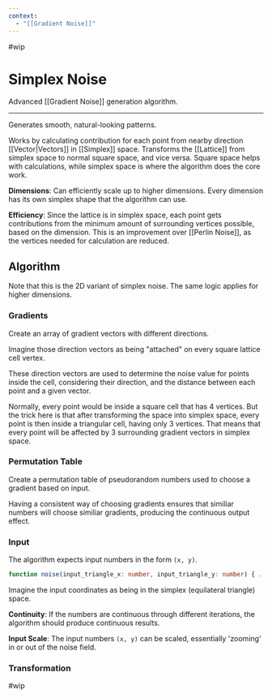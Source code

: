 ```yaml
---
context:
  - "[[Gradient Noise]]"
---
```


#wip

# Simplex Noise

Advanced [[Gradient Noise]] generation algorithm.

---

Generates smooth, natural-looking patterns.

Works by calculating contribution for each point from nearby direction [[Vector|Vectors]] in [[Simplex]] space. Transforms the [[Lattice]] from simplex space to normal square space, and vice versa. Square space helps with calculations, while simplex space is where the algorithm does the core work.

**Dimensions**: Can efficiently scale up to higher dimensions. Every dimension has its own simplex shape that the algorithm can use.

**Efficiency**: Since the lattice is in simplex space, each point gets contributions from the minimum amount of surrounding vertices possible, based on the dimension. This is an improvement over [[Perlin Noise]], as the vertices needed for calculation are reduced.

## Algorithm

Note that this is the 2D variant of simplex noise. The same logic applies for higher dimensions.

### Gradients

Create an array of gradient vectors with different directions.

Imagine those direction vectors as being "attached" on every square lattice cell vertex.

These direction vectors are used to determine the noise value for points inside the cell, considering their direction, and the distance between each point and a given vector.

Normally, every point would be inside a square cell that has 4 vertices. But the trick here is that after transforming the space into simplex space, every point is then inside a triangular cell, having only 3 vertices. That means that every point will be affected by 3 surrounding gradient vectors in simplex space.

### Permutation Table

Create a permutation table of pseudorandom numbers used to choose a gradient based on input.

Having a consistent way of choosing gradients ensures that similiar numbers will choose similiar gradients, producing the continuous output effect.

### Input

The algorithm expects input numbers in the form `(x, y)`.

```typescript
function noise(input_triangle_x: number, input_triangle_y: number) { ... }
```

Imagine the input coordinates as being in the simplex (equilateral triangle) space.

**Continuity**: If the numbers are continuous through different iterations, the algorithm should produce continuous results.

**Input Scale**: The input numbers `(x, y)` can be scaled, essentially 'zooming' in or out of the noise field.

### Transformation

#wip
